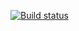 [![Build status](https://ci.appveyor.com/api/projects/status/e788puot5kkj6vyv/branch/main?svg=true)](https://ci.appveyor.com/project/Fredik66/testcreditcard/branch/main)